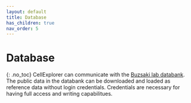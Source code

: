 ```yaml
---
layout: default
title: Database
has_children: true
nav_order: 5
---
```

# Database
{: .no_toc}
CellExplorer can communicate with the [Buzsaki lab databank](https://buzsakilab.com/wp/database/). The public data in the databank can be downloaded and loaded as reference data without login credentials. Credentials are necessary for having full access and writing capabilitues.
